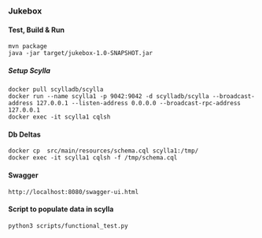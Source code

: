 ### Jukebox

#### Test, Build & Run 
```
mvn package
java -jar target/jukebox-1.0-SNAPSHOT.jar
```

##### Setup Scylla
```
docker pull scylladb/scylla
docker run --name scylla1 -p 9042:9042 -d scylladb/scylla --broadcast-address 127.0.0.1 --listen-address 0.0.0.0 --broadcast-rpc-address 127.0.0.1
docker exec -it scylla1 cqlsh
```

#### Db Deltas
```
docker cp  src/main/resources/schema.cql scylla1:/tmp/
docker exec -it scylla1 cqlsh -f /tmp/schema.cql
```

#### Swagger
```
http://localhost:8080/swagger-ui.html
```

#### Script to populate data in scylla
```
python3 scripts/functional_test.py
```